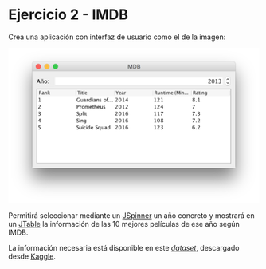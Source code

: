 # Ejercicio 2 - IMDB

Crea una aplicación con interfaz de usuario como el de la imagen:

<img src="app.png" width="600" />

Permitirá seleccionar mediante un [JSpinner](https://docs.oracle.com/javase/tutorial/uiswing/components/spinner.html) un año concreto y mostrará en un [JTable](https://docs.oracle.com/javase/tutorial/uiswing/components/table.html) la información de las 10 mejores películas de ese año según IMDB.

La información necesaria está disponible en este [_dataset_](imdb-data-from-2006-to-2016.zip), descargado desde [Kaggle](https://www.kaggle.com/PromptCloudHQ/imdb-data).
